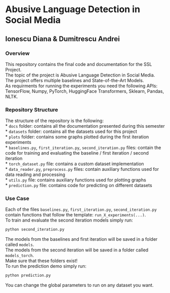 # Abusive Language Detection in Social Media
## Ionescu Diana & Dumitrescu Andrei

### Overview
This repository contains the final code and documentation for the SSL Project. <br>
The topic of the project is Abusive Language Detection in Social Media. <br>
The project offers multiple baselines and State-of-the-Art Models. <br>
As requirments for running the experiments you need the following APIs: TensorFlow, Numpy, PyTorch, HuggingFace Transformers, Sklearn, Pandas, NLTK.

### Repository Structure
The structure of the repository is the following: <br>
    * `docs` folder: contains all the documentation presented during this semester <br>
    * `datasets` folder: contains all the datasets used for this project <br>
    * `plots` folder: contains some graphs plotted during the first iteration experiments <br>
    * `baselines.py`, `first_iteration.py`, `second_iteration.py` files: contain the code for training and evaluating 
        the baseline / first iteration / second iteration <br>
    * `torch_dataset.py` file: contains a custom dataset implementation <br>
    * `data_reader.py`, `preprocess.py` files: contain auxiliary functions used for data reading and processing <br>
    * `utils.py` file: contains auxiliary functions used for plotting graphs <br>
    * `prediction.py` file: contains code for predicting on different datasets <br>

### Use Case
Each of the files `baselines.py`, `first_iteration.py`, `second_iteration.py` contain functions that follow the template: `run_X_experiments(...)`. <br>
To train and evaluate the second iteration models simply run:
```bash
python second_iteration.py
```
The models from the baselines and first iteration will be saved in a folder called `models`. <br>
The models from the second iteration will be saved in a folder called `models_torch`. <br>
Make sure that these folders exist! <br>
To run the prediction demo simply run:
```bash
python prediction.py
```
You can change the global parameters to run on any dataset you want.
